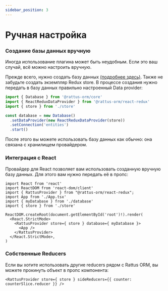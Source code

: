 ```yaml
---
sidebar_position: 3
---
```


# Ручная настройка
### Создание базы данных вручную
Иногда использование плагина может быть неудобным. Если это ваш случай, всё
можно настроить вручную. 

Прежде всего, нужно создать базу данных [(подробнее здесь)](/docs/docs-core/database).
Также не забудьте создать экземпляр Redux store. 
В процессе создания нужно передать в базу данных правильно настроенный Data provider:

```typescript
import { Database } from '@rattus-orm/core'
import { ReactReduxDataProvider } from '@rattus-orm/react-redux'
import { store } from './store'

const database = new Database()
  .setDataProvider(new ReactReduxDataProvider(store))
  .setConnection('entities')
  .start()
```

После этого вы можете использовать базу данных как обычно: она связана с хранилищем
провайдером. 

### Интеграция с React
Провайдер для React позволяет вам использовать созданную
вручную базу данных. Для этого вам нужно
передать её в пропс:

```tsx title="main.tsx"
import React from 'react'
import ReactDOM from 'react-dom/client'
import { RattusProvider } from "@rattus-orm/react-redux";
import App from './App.tsx'
import { myDatabase } from './database'
import { store } from './store'

ReactDOM.createRoot(document.getElementById('root')!).render(
  <React.StrictMode>
    <RattusProvider store={ store } database={ myDatabase }>
      <App />
    </RattusProvider>
  </React.StrictMode>,
)
```

### Собственные Reducers
Если вы хотите использовать другие reducers рядом с Rattus ORM, вы можете прокинуть объект в пропс 
компонента: 
```tsx
<RattusProvider store={ store } sideReducers={{ counter: counterSlice.reducer }} />
```
